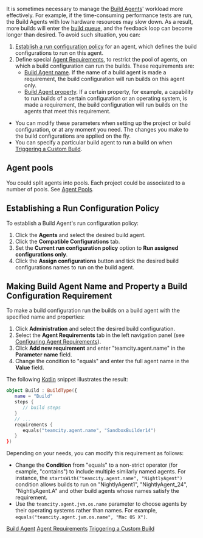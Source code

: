 [//]: # (title: Assigning Build Configurations to Specific Build Agents)
[//]: # (auxiliary-id: Assigning Build Configurations to Specific Build Agents)

It is sometimes necessary to manage the [Build Agents](build-agent.md)' workload more effectively. For example, if the time-consuming performance tests are run, the Build Agents with low hardware resources may slow down. As a result, more builds will enter the [build queue](working-with-build-queue.md), and the feedback loop can become longer than desired. To avoid such situation, you can:

1. [Establish a run configuration policy](#Agent+pools) for an agent, which defines the build configurations to run on this agent.
2. Define special [Agent Requirements](agent-requirements.md), to restrict the pool of agents, on which a build configuration can run the builds. These requirements are:			
   * [Build Agent name](#Agent+pools). If the name of a build agent is made a requirement, the build configuration will run builds on this agent only.		
   * [Build Agent property](#Agent+pools). If a certain property, for example, a capability to run builds of a certain configuration or an operating system, is made a requirement, the build configuration will run builds on the agents that meet this requirement.
   
<tip>

* You can modify these parameters when setting up the project or build configuration, or at any moment you need. The changes you make to the build configurations are applied on the fly.	
* You can specify a particular build agent to run a build on when [Triggering a Custom Build](running-custom-build.md).

</tip>

## Agent pools

You could split agents into pools. Each project could be associated to a number of pools. See [Agent Pools](configuring-agent-pools.md).

## Establishing a Run Configuration Policy

To establish a Build Agent's run configuration policy:
	
1. Click the __Agents__ and select the desired build agent.
2. Click the __Compatible Configurations__ tab.
3. Set the **Current run configuration policy** option to **Run assigned configurations only**.
4. Click the **Assign configurations** button and tick the desired build configurations names to run on the build agent.

## Making Build Agent Name and Property a Build Configuration Requirement

To make a build configuration run the builds on a build agent with the specified name and properties:
	
1. Click __Administration__ and select the desired build configuration.
2. Select the **Agent Requirements** tab in the left navigation panel (see [Configuring Agent Requirements](configuring-agent-requirements.md)).
3. Click **Add new requirement** and enter "teamcity.agent.name" in the **Parameter name** field.
4. Change the condition to "equals" and enter the full agent name in the **Value** field. 

The following [Kotlin](kotlin-dsl.md) snippet illustrates the result:

```Kotlin
object Build : BuildType({
   name = "Build"
   steps {
      // build steps
   }
   // ...
   requirements {
      equals("teamcity.agent.name", "SandboxBuilder14")
   }
})
```

Depending on your needs, you can modify this requirement as follows:

* Change the **Condition** from "equals" to a non-strict operator (for example, "contains") to include multiple similarly named agents. For instance, the `startsWith("teamcity.agent.name", "NightlyAgent")` condition allows builds to run on "NightlyAgent1", "NightlyAgent_24", "NightlyAgent.A" and other build agents whose names satisfy the requirement.
* Use the `teamcity.agent.jvm.os.name` parameter to choose agents by their operating systems rather than names. For example, `equals("teamcity.agent.jvm.os.name", "Mac OS X")`.


[//]: # (Internal note. Do not delete. "Assigning Build Configurations to Specific Build Agentsd17e193.txt")    

 <seealso>
        <category ref="concepts">
            <a href="build-agent.md">Build Agent</a>
            <a href="agent-requirements.md">Agent Requirements</a>
        </category>
        <category ref="admin-guide">
            <a href="running-custom-build.md">Triggering a Custom Build</a>
        </category>
</seealso>